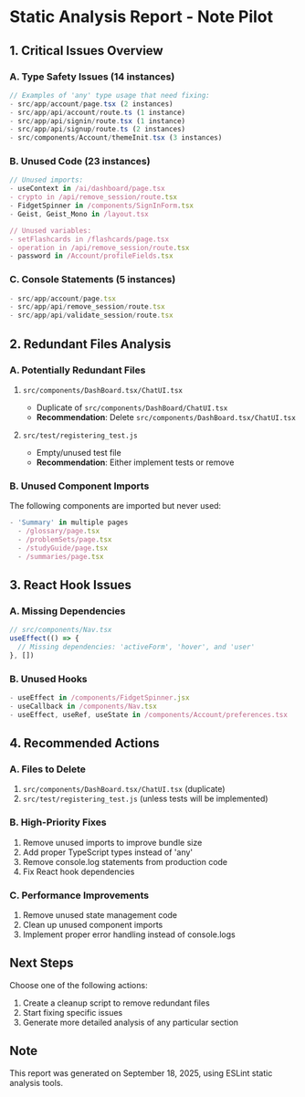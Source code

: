 # Static Analysis Report - Note Pilot

## 1. Critical Issues Overview

### A. Type Safety Issues (14 instances)

```typescript
// Examples of 'any' type usage that need fixing:
- src/app/account/page.tsx (2 instances)
- src/app/api/account/route.ts (1 instance)
- src/app/api/signin/route.tsx (1 instance)
- src/app/api/signup/route.ts (2 instances)
- src/components/Account/themeInit.tsx (3 instances)
```

### B. Unused Code (23 instances)

```typescript
// Unused imports:
- useContext in /ai/dashboard/page.tsx
- crypto in /api/remove_session/route.tsx
- FidgetSpinner in /components/SignInForm.tsx
- Geist, Geist_Mono in /layout.tsx

// Unused variables:
- setFlashcards in /flashcards/page.tsx
- operation in /api/remove_session/route.tsx
- password in /Account/profileFields.tsx
```

### C. Console Statements (5 instances)

```typescript
- src/app/account/page.tsx
- src/app/api/remove_session/route.tsx
- src/app/api/validate_session/route.tsx
```

## 2. Redundant Files Analysis

### A. Potentially Redundant Files

1. `src/components/DashBoard.tsx/ChatUI.tsx`
   - Duplicate of `src/components/DashBoard/ChatUI.tsx`
   - **Recommendation**: Delete `src/components/DashBoard.tsx/ChatUI.tsx`

2. `src/test/registering_test.js`
   - Empty/unused test file
   - **Recommendation**: Either implement tests or remove

### B. Unused Component Imports

The following components are imported but never used:

```typescript
- 'Summary' in multiple pages
  - /glossary/page.tsx
  - /problemSets/page.tsx
  - /studyGuide/page.tsx
  - /summaries/page.tsx
```

## 3. React Hook Issues

### A. Missing Dependencies

```typescript
// src/components/Nav.tsx
useEffect(() => {
  // Missing dependencies: 'activeForm', 'hover', and 'user'
}, [])
```

### B. Unused Hooks

```typescript
- useEffect in /components/FidgetSpinner.jsx
- useCallback in /components/Nav.tsx
- useEffect, useRef, useState in /components/Account/preferences.tsx
```

## 4. Recommended Actions

### A. Files to Delete

1. `src/components/DashBoard.tsx/ChatUI.tsx` (duplicate)
2. `src/test/registering_test.js` (unless tests will be implemented)

### B. High-Priority Fixes

1. Remove unused imports to improve bundle size
2. Add proper TypeScript types instead of 'any'
3. Remove console.log statements from production code
4. Fix React hook dependencies

### C. Performance Improvements

1. Remove unused state management code
2. Clean up unused component imports
3. Implement proper error handling instead of console.logs

## Next Steps

Choose one of the following actions:
1. Create a cleanup script to remove redundant files
2. Start fixing specific issues
3. Generate more detailed analysis of any particular section

## Note

This report was generated on September 18, 2025, using ESLint static analysis tools.